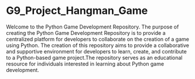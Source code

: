 # G9_Project_Hangman_Game
Welcome to the Python Game Development Repository. The purpose of creating the Python Game Development Repository is to provide a centralized platform for developers to collaborate on the creation of a game using Python. The creation of this repository aims to provide a collaborative and supportive environment for developers to learn, create, and contribute to a Python-based game project.The repository serves as an educational resource for individuals interested in learning about Python game development.
